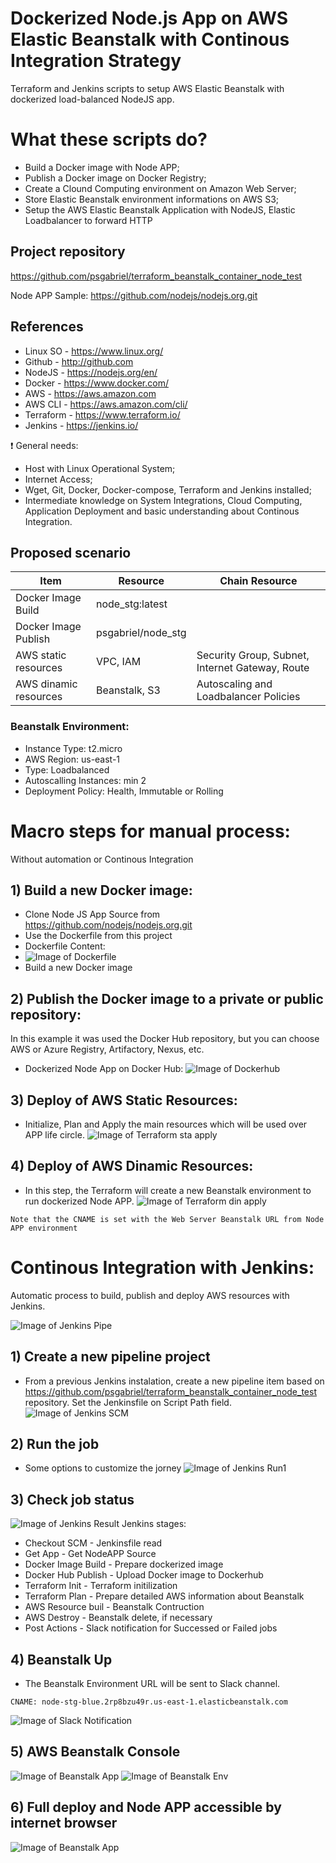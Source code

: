 # Dockerized Node.js App on AWS Elastic Beanstalk with Continous Integration Strategy

Terraform and Jenkins scripts to setup AWS Elastic Beanstalk with dockerized load-balanced NodeJS app.

# What these scripts do?
- Build a Docker image with Node APP;
- Publish a Docker image on Docker Registry;
- Create a Clound Computing environment on Amazon Web Server;
- Store Elastic Beanstalk environment informations on AWS S3; 
- Setup the AWS Elastic Beanstalk Application with NodeJS, Elastic Loadbalancer to forward HTTP

## Project repository
https://github.com/psgabriel/terraform_beanstalk_container_node_test

Node APP Sample: https://github.com/nodejs/nodejs.org.git


## References
- Linux SO - https://www.linux.org/
- Github - http://github.com
- NodeJS - https://nodejs.org/en/
- Docker - https://www.docker.com/
- AWS - https://aws.amazon.com
- AWS CLI - https://aws.amazon.com/cli/
- Terraform - https://www.terraform.io/
- Jenkins - https://jenkins.io/

:exclamation: General needs:
- Host with Linux Operational System;
- Internet Access;
- Wget, Git, Docker, Docker-compose, Terraform and Jenkins installed;
- Intermediate knowledge on System Integrations, Cloud Computing, Application Deployment and basic understanding about Continous Integration.

## Proposed scenario

| Item                    | Resource                | Chain Resource                                  |
|-------------------------|-------------------------|-------------------------------------------------|
| Docker Image Build      | node_stg:latest         |                                                 |
| Docker Image Publish    | psgabriel/node_stg      |                                                 |
| AWS static resources    | VPC, IAM                | Security Group, Subnet, Internet Gateway, Route |
| AWS dinamic resources   | Beanstalk, S3           | Autoscaling and Loadbalancer Policies           |

### Beanstalk Environment:
- Instance Type: t2.micro
- AWS Region: us-east-1
- Type: Loadbalanced
- Autoscalling Instances: min 2
- Deployment Policy: Health, Immutable or Rolling


# Macro steps for manual process:
Without automation or Continous Integration

## 1) Build a new Docker image:
- Clone Node JS App Source from https://github.com/nodejs/nodejs.org.git
- Use the Dockerfile from this project
- Dockerfile Content:
- ![Image of Dockerfile](images/docker_build.png)
- Build a new Docker image

## 2) Publish the Docker image to a private or public repository:
In this example it was used the Docker Hub repository, but you can choose AWS or Azure Registry, Artifactory, Nexus, etc.
- Dockerized Node App on Docker Hub:
![Image of Dockerhub](images/docker_hub.png)

## 3) Deploy of AWS Static Resources:
- Initialize, Plan and Apply the main resources which will be used over APP life circle.
![Image of Terraform sta apply](images/terraform_static_apply.png)

## 4) Deploy of AWS Dinamic Resources:
- In this step, the Terraform will create a new Beanstalk environment to run dockerized Node APP.
![Image of Terraform din apply](images/terraform_dinamic_apply.png)
```
Note that the CNAME is set with the Web Server Beanstalk URL from Node APP environment
```

# Continous Integration with Jenkins:
Automatic process to build, publish and deploy AWS resources with Jenkins.

![Image of Jenkins Pipe](images/pipeline.png)

## 1) Create a new pipeline project
- From a previous Jenkins instalation, create a new pipeline item based on https://github.com/psgabriel/terraform_beanstalk_container_node_test repository. Set the Jenkinsfile on Script Path field.
![Image of Jenkins SCM](images/jenkins_pipeline_scm.png)

## 2) Run the job
- Some options to customize the jorney
![Image of Jenkins Run1](images/jenkins_pipeline_run1.png)

## 3) Check job status
![Image of Jenkins Result](images/jenkins_pipeline_result1.png)
Jenkins stages:
- Checkout SCM - Jenkinsfile read
- Get App - Get NodeAPP Source
- Docker Image Build - Prepare dockerized image
- Docker Hub Publish - Upload Docker image to Dockerhub
- Terraform Init - Terraform initilization
- Terraform Plan - Prepare detailed AWS information about Beanstalk
- AWS Resource buil - Beanstalk Contruction
- AWS Destroy - Beanstalk delete, if necessary
- Post Actions - Slack notification for Successed or Failed jobs

## 4) Beanstalk Up
- The Beanstalk Environment URL will be sent to Slack channel.
```
CNAME: node-stg-blue.2rp8bzu49r.us-east-1.elasticbeanstalk.com
```
![Image of Slack Notification](images/slack_notification.png)

## 5) AWS Beanstalk Console
![Image of Beanstalk App](images/beanstalk_app1.png)
![Image of Beanstalk Env](images/beanstalk_env.png)

## 6) Full deploy and Node APP accessible by internet browser
![Image of Beanstalk App](images/node_up.png)

